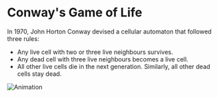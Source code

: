# Conway's Game of Life
In 1970, John Horton Conway devised a cellular automaton that followed three rules:
* Any live cell with two or three live neighbours survives.
* Any dead cell with three live neighbours becomes a live cell.
* All other live cells die in the next generation. Similarly, all other dead cells stay dead.

![Animation](images/game-of-life.gif)

